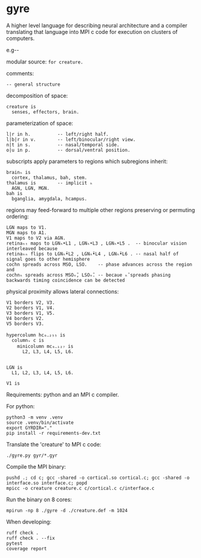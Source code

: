 # gyre
A higher level language for describing neural architecture and a compiler translating that language into MPI c code for execution on clusters of computers.

e.g--

modular source:
```for creature.``` 

comments:
```
-- general structure
```

decomposition of space:
```
creature is
  senses, effectors, brain.
```

parameterization of space:
```
l|r in h.          -- left/right half.
l|b|r in v.        -- left/binocular/right view.
n|t in s.          -- nasal/temporal side.
o|u in p.          -- dorsal/ventral position.
```

subscripts apply parameters to regions which subregions inherit:
```
brainₕ is
  cortex, thalamus, bah, stem.
thalamus is        -- implicit ₕ
  AGN, LGN, MGN. 
bah is
  bganglia, amygdala, hcampus.
```

regions may feed-forward to multiple other regions preserving or permuting ordering:
```
LGN maps to V1.
MGN maps to A1.
V1 maps to V2 via AGN.
retinaₕₜ maps to LGNₕ•L1 , LGNₕ•L3 , LGNₕ•L5 .  -- binocular vision interleaved because
retinaₕₙ flips to LGNₕ̃•L2 , LGNₕ̃•L4 , LGNₕ̃•L6 . -- nasal half of signal goes to other hemisphere
cochn spreads across MSO, LSO.    -- phase advances across the region and
cochnₕ spreads across MSOₕ̃, LSOₕ̃. -- becaue ₕ̃ spreads phasing backwards timing coincidence can be detected
```

physical proximity allows lateral connections:
```
V1 borders V2, V3.
V2 borders V1, V4.
V3 borders V1, V5.
V4 borders V2.
V5 borders V3.
```


```
hypercolumn hc₀‥₂₅₅ is
  columnᵥ c is
    minicolumn mc₀‥₁₂₇ is
      L2, L3, L4, L5, L6.


LGN is
  L1, L2, L3, L4, L5, L6.

V1 is
```


Requirements: python and an MPI c compiler.

For python:
```
python3 -m venv .venv
source .venv/bin/activate
export GYRDIR="."
pip install -r requirements-dev.txt
```

Translate the 'creature' to MPI c code:
```
./gyre.py gyr/*.gyr
```

Compile the MPI binary:
```
pushd .; cd c; gcc -shared -o cortical.so cortical.c; gcc -shared -o interface.so interface.c; popd
mpicc -o creature creature.c c/cortical.c c/interface.c
```

Run the binary on 8 cores:
```
mpirun -np 8 ./gyre -d ./creature.def -m 1024
```

When developing:
```
ruff check .
ruff check . --fix
pytest
coverage report
```

